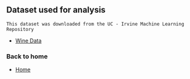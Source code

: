 ## Dataset used for analysis
```
This dataset was downloaded from the UC - Irvine Machine Learning Repository
```

* [Wine Data](https://archive.ics.uci.edu/dataset/109/wine)

### Back to home
* [Home](/README.md)
